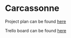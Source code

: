 # Carcassonne

Project plan can be found [here](https://docs.google.com/document/d/1WD1XB_0H7vidrkbtcfYVF0Se2YFRsC7P4f_o5lXft6w/edit?usp=sharing)

Trello board can be found [here](https://trello.com/b/3D31itMP/carcassonne)